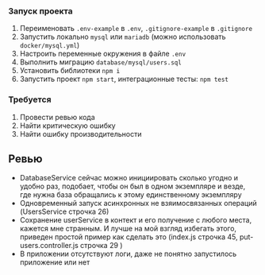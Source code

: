 ### Запуск проекта

1) Переименовать `.env-example` в `.env`, `.gitignore-example` в `.gitignore`
2) Запустить локально `mysql` или `mariadb` (можно использовать `docker/mysql.yml`)
3) Настроить переменные окружения в файле `.env`
4) Выполнить миграцию `database/mysql/users.sql`
5) Установить библиотеки `npm i`
6) Запустить проект `npm start`, интеграционные тесты: `npm test`

### Требуется

1) Провести ревью кода
2) Найти критическую ошибку
3) Найти ошибку производительности



 ## Ревью
 - DatabaseService сейчас можно инициировать сколько угодно и удобно раз, подобает, чтобы он был в одном экземпляре и везде, где нужна база обращались к этому единственному экземпляру
 - Одновременный запуск асинхронных не взяимосвязанных операций (UsersService строчка 26)
 - Сохранение userService в контект и его получение с любого места, кажется мне странным. И лучше на мой взгляд избегать этого, приведен простой пример как сделать это (index.js строчка 45, put-users.controller.js строчка 29 )
 - В приложении отсутствуют логи, даже не понятно запустилось приложение или нет

